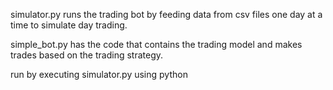 simulator.py runs the trading bot by feeding data from csv files one day at a time to simulate day trading.

simple_bot.py has the code that contains the trading model and makes trades based on the trading strategy. 

run by executing simulator.py using python
